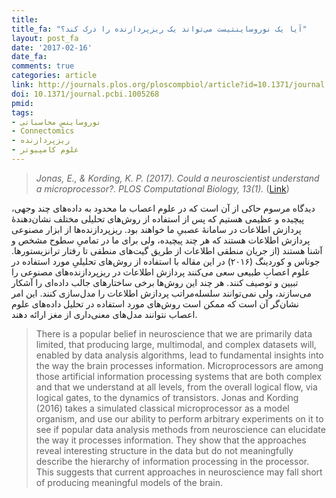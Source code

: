 ```yaml
---
title:
title_fa: "آیا یک نوروساینتیست می‌تواند یک ریزپردازنده را درک کند؟"
layout: post_fa
date: '2017-02-16'
date_fa:
comments: true
categories: article
link: http://journals.plos.org/ploscompbiol/article?id=10.1371/journal.pcbi.1005268
doi: 10.1371/journal.pcbi.1005268
pmid:
tags:
- نوروساینسِ محاسباتی
- Connectomics
- ریزپردازنده
- علوم کامپیوتر
---
```


> *Jonas, E., & Kording, K. P. (2017). Could a neuroscientist understand a microprocessor?. PLOS Computational Biology, 13(1).*
([Link](http://journals.plos.org/ploscompbiol/article?id=10.1371/journal.pcbi.1005268))


دیدگاه مرسوم حاکی از آن است که در علوم اعصاب ما محدود به داده‌های چند وجهی، پیچیده و عظیمی هستیم که پس از استفاده از روش‌های تحلیلی مختلف نشان‌دهندهٔ پردازش اطلاعات در سامانهٔ عصبیِ ما خواهند بود. ریزپردازنده‌ها از ابزار مصنوعی پردازش اطلاعات هستند که هر چند پیچیده، ولی برای ما در تمامیِ سطوح مشخص و آشنا هستند (از جریان منطقی اطلاعات از طریق گیت‌های منطقی تا رفتار ترانزیستورها. جوناس و کوردینگ (۲۰۱۶) در این مقاله با استفاده از روش‌های تحلیلیِ مورد استفاده در علوم اعصابِ طبیعی سعی می‌کنند پردازش اطلاعات در ریزپردازنده‌های مصنوعی را تبیین و توصیف کنند. هر چند این روش‌ها برخی ساختارهای جالب داده‌ای را آشکار می‌سازند، ولی نمی‌توانند سلسله‌مراتب پردازش اطلاعات را مدل‌سازی کنند. این امر نشان‌گر آن است که ممکن است روش‌های مورد استفاده در تحلیل داده‌های علوم اعصاب نتوانند مدل‌های معنی‌داری از مغز ارائه دهند.
<!--more-->


>There is a popular belief in neuroscience that we are primarily data limited, that producing large, multimodal, and complex datasets will, enabled by data analysis algorithms, lead to fundamental insights into the way the brain processes information. Microprocessors are among those artificial information processing systems that are both complex and that we understand at all levels, from the overall logical flow, via logical gates, to the dynamics of transistors. Jonas and Kording (2016) takes a simulated classical microprocessor as a model organism, and use our ability to perform arbitrary experiments on it to see if popular data analysis methods from neuroscience can elucidate the way it processes information. They show that the approaches reveal interesting structure in the data but do not meaningfully describe the hierarchy of information processing in the processor. This suggests that current approaches in neuroscience may fall short of producing meaningful models of the brain.

